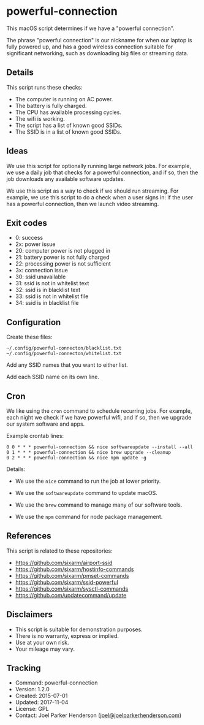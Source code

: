 # powerful-connection

This macOS script determines if we have a "powerful connection".

The phrase "powerful connection" is our nickname for when our laptop
is fully powered up, and has a good wireless connection suitable for
significant networking, such as downloading big files or streaming data.


## Details

This script runs these checks:

  * The computer is running on AC power.
  * The battery is fully charged.
  * The CPU has available processing cycles.
  * The wifi is working.
  * The script has a list of known good SSIDs.
  * The SSID is in a list of known good SSIDs.


## Ideas

We use this script for optionally running large network jobs.
For example, we use a daily job that checks for a powerful connection,
and if so, then the job downloads any available software updates.

We use this script as a way to check if we should run streaming.
For example, we use this script to do a check when a user signs in:
if the user has a powerful connection, then we launch video streaming.


## Exit codes

  * 0: success
  * 2x: power issue
  * 20: computer power is not plugged in
  * 21: battery power is not fully charged
  * 22: processing power is not sufficient
  * 3x: connection issue
  * 30: ssid unavailable
  * 31: ssid is not in whitelist text
  * 32: ssid is in blacklist text
  * 33: ssid is not in whitelist file
  * 34: ssid is in blacklist file


## Configuration


Create these files:

    ~/.config/powerful-connecton/blacklist.txt
    ~/.config/powerful-connecton/whitelist.txt

Add any SSID names that you want to either list.

Add each SSID name on its own line.


## Cron

We like using the `cron` command to schedule recurring jobs.
For example, each night we check if we have powerful wifi, 
and if so, then we upgrade our system software and apps.

Example crontab lines:

    0 0 * * * powerful-connection && nice softwareupdate --install --all
    0 1 * * * powerful-connection && nice brew upgrade --cleanup
    0 2 * * * powerful-connection && nice npm update -g

Details:

  * We use the `nice` command to run the job at lower priority.

  * We use the `softwareupdate` command to update macOS.

  * We use the `brew` command to manage many of our software tools.

  * We use the `npm` command for node package management.


## References

This script is related to these repositories:

  * https://github.com/sixarm/airport-ssid
  * https://github.com/sixarm/hostinfo-commands
  * https://github.com/sixarm/pmset-commands
  * https://github.com/sixarm/ssid-powerful
  * https://github.com/sixarm/sysctl-commands
  * https://github.com/updatecommand/update


## Disclaimers

  * This script is suitable for demonstration purposes.
  * There is no warranty, express or implied.
  * Use at your own risk.
  * Your mileage may vary. 


## Tracking

  * Command: powerful-connection
  * Version: 1.2.0
  * Created: 2015-07-01
  * Updated: 2017-11-04
  * License: GPL
  * Contact: Joel Parker Henderson (joel@joelparkerhenderson.com)

